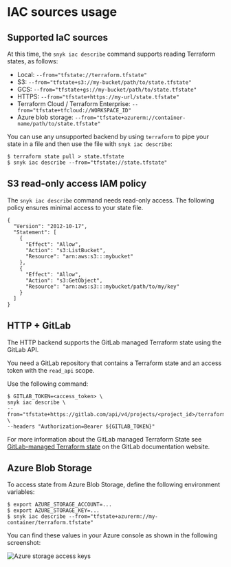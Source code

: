 # IAC sources usage

## **Supported IaC sources**

At this time, the `snyk iac describe` command supports reading Terraform states, as follows:

* Local: `--from="tfstate://terraform.tfstate"`
* S3: `--from="tfstate+s3://my-bucket/path/to/state.tfstate"`
* GCS: `--from="tfstate+gs://my-bucket/path/to/state.tfstate"`
* HTTPS: `--from="tfstate+https://my-url/state.tfstate"`
* Terraform Cloud / Terraform Enterprise: `--from="tfstate+tfcloud://WORKSPACE_ID"`
* Azure blob storage: `--from="tfstate+azurerm://container-name/path/to/state.tfstate"`

You can use any unsupported backend by using `terraform` to pipe your state in a file and then use the file with `snyk iac describe`:

```
$ terraform state pull > state.tfstate
$ snyk iac describe --from="tfstate://state.tfstate"
```

## **S3 read-only access IAM policy**

The `snyk iac describe` command needs read-only access. The following policy ensures  minimal access to your state file.

```
{
  "Version": "2012-10-17",
  "Statement": [
    {
      "Effect": "Allow",
      "Action": "s3:ListBucket",
      "Resource": "arn:aws:s3:::mybucket"
    },
    {
      "Effect": "Allow",
      "Action": "s3:GetObject",
      "Resource": "arn:aws:s3:::mybucket/path/to/my/key"
    }
  ]
}
```

## **HTTP + GitLab**

The HTTP backend supports the GitLab managed Terraform state using the GitLab API.

You need a GitLab repository that contains a Terraform state and an access token with the `read_api` scope.

Use the following command:

```
$ GITLAB_TOKEN=<access_token> \
snyk iac describe \
--from="tfstate+https://gitlab.com/api/v4/projects/<project_id>/terraform/state/<path_to_state>" \
--headers "Authorization=Bearer ${GITLAB_TOKEN}"
```

For more information about the GitLab managed Terraform State see [GitLab-managed Terraform state](https://docs.gitlab.com/ee/user/infrastructure/terraform\_state.html) on the GitLab documentation website.

## **Azure Blob Storage**

To access state from Azure Blob Storage, define the following environment variables:

```
$ export AZURE_STORAGE_ACCOUNT=...
$ export AZURE_STORAGE_KEY=...
$ snyk iac describe --from="tfstate+azurerm://my-container/terraform.tfstate"
```

You can find these values in your Azure console as shown in the following screenshot:

![Azure storage access keys](https://docs.driftctl.com/assets/images/azure\_storage\_account\_keys-ccb38d8792616d4376050fc6b715a6ef.png)
